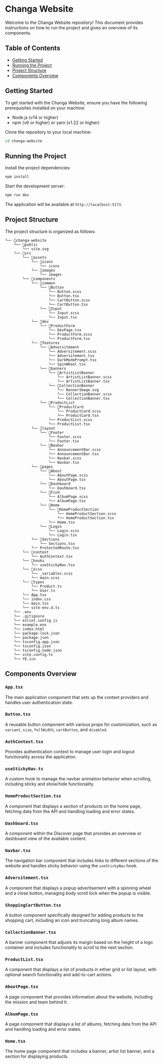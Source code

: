 # Changa Website

Welcome to the Changa Website repository! This document provides instructions on how to run the project and gives an overview of its components.

## Table of Contents
- [Getting Started](#getting-started)
- [Running the Project](#running-the-project)
- [Project Structure](#project-structure)
- [Components Overview](#components-overview)

## Getting Started

To get started with the Changa Website, ensure you have the following prerequisites installed on your machine:

- Node.js (v14 or higher)
- npm (v6 or higher) or yarn (v1.22 or higher)

Clone the repository to your local machine:

```bash
cd changa-website
```

## Running the Project

Install the project dependencies:

```bash
npm install
```

Start the development server:

```bash
npm run dev
```

The application will be available at `http://localhost:5173`.

## Project Structure

The project structure is organized as follows:

```
└── 📁changa-website
    └── 📁public
        └── vite.svg
    └── 📁src
        └── 📁assets
            └── 📁icons
                └── icons
            └── 📁images
                └── images
        └── 📁components
            └── 📁common
                └── 📁Button
                    └── Button.scss
                    └── Button.tsx
                    └── CartButton.scss
                    └── CartButton.tsx
                └── 📁Input
                    └── Input.scss
                    └── Input.tsx
            └── 📁dev
                └── 📁ProductForm
                    └── DevPage.tsx
                    └── ProductForm.scss
                    └── ProductForm.tsx
            └── 📁features
                └── 📁Adversitement
                    └── Adversitement.scss
                    └── Adversitement.tsx
                    └── DarkModePrompt.tsx
                    └── SpinWheel.tsx
                └── 📁banners
                    └── 📁ArtistListBanner
                        └── ArtistListBanner.scss
                        └── ArtistListBanner.tsx
                    └── 📁CollectionBanner
                        └── BannerImage.svg
                        └── CollectionBanner.scss
                        └── CollectionBanner.tsx
                └── 📁ProductList
                    └── 📁ProductCard
                        └── ProductCard.scss
                        └── ProductCard.tsx
                    └── ProductList.scss
                    └── ProductList.tsx
            └── 📁layout
                └── 📁Footer
                    └── Footer.scss
                    └── Footer.tsx
                └── 📁Navbar
                    └── AnnouncementBar.scss
                    └── AnnouncementBar.tsx
                    └── Navbar.scss
                    └── Navbar.tsx
            └── 📁pages
                └── 📁About
                    └── AboutPage.scss
                    └── AboutPage.tsx
                └── 📁Dashboard
                    └── Dashboard.tsx
                └── 📁Find
                    └── AlbumPage.scss
                    └── AlbumPage.tsx
                └── 📁Home
                    └── 📁HomeProductSection
                        └── HomeProductSection.scss
                        └── HomeProductSection.tsx
                    └── Home.tsx
                └── 📁Login
                    └── Login.scss
                    └── Login.tsx
            └── 📁Sections
                └── Sections.tsx
            └── ProtectedRoute.tsx
        └── 📁context
            └── AuthContext.tsx
        └── 📁hooks
            └── useStickyNav.tsx
        └── 📁scss
            └── _variables.scss
            └── main.scss
        └── 📁types
            └── Product.ts
            └── User.ts
        └── App.tsx
        └── index.css
        └── main.tsx
        └── vite-env.d.ts
    └── .env
    └── .gitignore
    └── eslint.config.js
    └── example.env
    └── index.html
    └── package-lock.json
    └── package.json
    └── tsconfig.app.json
    └── tsconfig.json
    └── tsconfig.node.json
    └── vite.config.ts
    └── YE.ico
```

## Components Overview

### `App.tsx`
The main application component that sets up the context providers and handles user authentication state.

### `Button.tsx`
A reusable button component with various props for customization, such as `variant`, `size`, `fullWidth`, `cartButton`, and `disabled`.

### `AuthContext.tsx`
Provides authentication context to manage user login and logout functionality across the application.

### `useStickyNav.ts`
A custom hook to manage the navbar animation behavior when scrolling, including sticky and show/hide functionality.

### `HomeProductSection.tsx`
A component that displays a section of products on the home page, fetching data from the API and handling loading and error states.

### `Dashboard.tsx`
A component within the Discover page that provides an overview or dashboard view of the available content.

### `Navbar.tsx`
The navigation bar component that includes links to different sections of the website and handles sticky behavior using the `useStickyNav` hook.

### `Adversitement.tsx`
A component that displays a popup advertisement with a spinning wheel and a close button, managing body scroll lock when the popup is visible.

### `ShoppingCartButton.tsx`
A button component specifically designed for adding products to the shopping cart, including an icon and truncating long album names.

### `CollectionBanner.tsx`
A banner component that adjusts its margin based on the height of a logo container and includes functionality to scroll to the next section.

### `ProductList.tsx`
A component that displays a list of products in either grid or list layout, with optional search functionality and add-to-cart actions.

### `AboutPage.tsx`
A page component that provides information about the website, including the mission and team behind it.

### `AlbumPage.tsx`
A page component that displays a list of albums, fetching data from the API and handling loading and error states.

### `Home.tsx`
The home page component that includes a banner, artist list banner, and a section for displaying products.

